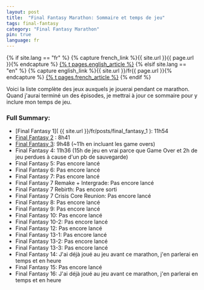 ```yaml
---
layout: post
title:  "Final Fantasy Marathon: Sommaire et temps de jeu"
tags: final-fantasy
category: "Final Fantasy Marathon"
pin: true
language: fr
---
```


{% if site.lang == "fr" %}
  {% capture french_link %}{{ site.url }}{{ page.url }}{% endcapture %}
  <a href="{{ french_link }}" >{% t pages.english_article %}</a>
{% elsif site.lang == "en" %}
  {% capture english_link %}{{ site.url }}/fr{{ page.url }}{% endcapture %}
 <a href="{{ english_link }}" >{% t pages.french_article %}</a>
{% endif %}

Voici la liste complète des jeux auxquels je jouerai pendant ce marathon.
Quand j'aurai terminé un des épisodes, je mettrai à jour ce sommaire pour y inclure mon temps de jeu.

### Full Summary:

- [Final Fantasy 1]( {{ site.url }}/fr/posts/final_fantasy_1 ): 11h54
- [Final Fantasy 2]() : 8h41
- [Final Fantasy 3](): 9h48 (~11h en incluant les game overs)
- Final Fantasy 4: 11h36 (15h de jeu en vrai parce que Game Over et 2h de jeu perdues à cause d'un pb de sauvegarde)
- Final Fantasy 5: Pas encore lancé
- Final Fantasy 6: Pas encore lancé
- Final Fantasy 7: Pas encore lancé
- Final Fantasy 7 Remake + Intergrade:  Pas encore lancé
- Final Fantasy 7 Rebirth:  Pas encore sorti
- Final Fantasy 7 Crisis Core Reunion: Pas encore lancé
- Final Fantasy 8: Pas encore lancé
- Final Fantasy 9: Pas encore lancé
- Final Fantasy 10: Pas encore lancé
- Final Fantasy 10-2: Pas encore lancé
- Final Fantasy 12: Pas encore lancé
- Final Fantasy 13-1: Pas encore lancé
- Final Fantasy 13-2: Pas encore lancé
- Final Fantasy 13-3:  Pas encore lancé
- Final Fantasy 14: J'ai déjà joué au jeu avant ce marathon, j'en parlerai en temps et en heure
- Final Fantasy 15: Pas encore lancé
- Final Fantasy 16: J'ai déjà joué au jeu avant ce marathon, j'en parlerai en temps et en heure